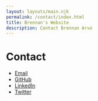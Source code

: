```yaml
---
layout: layouts/main.njk
permalink: /contact/index.html
title: Brennan's Website
description: Contact Brennan Arvo
---
```


# Contact

- <a href="mailto:brennan@brennanarvo.com">Email</a>
- [GitHub](https://github.com/Brennvo)
- [LinkedIn](https://www.linkedin.com/in/brennan-arvo/)
- [Twitter](https://twitter.com/brennvo1)
